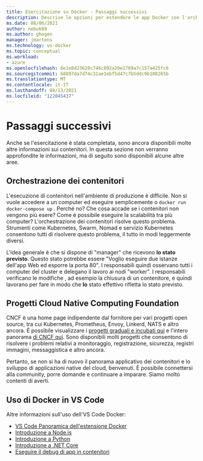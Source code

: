 ```yaml
---
title: Esercitazione su Docker - Passaggi successivi
description: Descrive le opzioni per estendere le app Docker con l'orchestrazione, usando i progetti Cloud Native Computing Foundation.
ms.date: 08/06/2021
author: nebuk89
ms.author: ghogen
manager: jmartens
ms.technology: vs-docker
ms.topic: conceptual
ms.workload:
- azure
ms.openlocfilehash: 6e1e8d23628c746c892a20e1769a7c157a425fc6
ms.sourcegitcommit: 68897da7d74c31ae1ebf5d47c7b5ddc9b108265b
ms.translationtype: MT
ms.contentlocale: it-IT
ms.lasthandoff: 08/13/2021
ms.locfileid: "122045437"
---
```

# <a name="whats-next"></a>Passaggi successivi

Anche se l'esercitazione è stata completata, sono ancora disponibili molte altre informazioni sui contenitori.
In questa sezione non verranno approfondite le informazioni, ma di seguito sono disponibili alcune altre aree.

## <a name="container-orchestration"></a>Orchestrazione dei contenitori

L'esecuzione di contenitori nell'ambiente di produzione è difficile. Non si vuole accedere a un computer ed eseguire semplicemente o `docker run` `docker-compose up` . Perché no? Che cosa accade se i contenitori non vengono più esere? Come è possibile eseguire la scalabilità tra più computer? L'orchestrazione dei contenitori risolve questo problema. Strumenti come Kubernetes, Swarm, Nomad e servizio Kubernetes consentono tutti di risolvere questo problema, il tutto in modi leggermente diversi.

L'idea generale è che si dispone di "manager" che ricevono **lo stato previsto**. Questo stato potrebbe essere "Voglio eseguire due istanze dell'app Web ed esporre la porta 80". I responsabili quindi osservano tutti i computer del cluster e delegano il lavoro ai nodi "worker". I responsabili verificano le modifiche , ad esempio la chiusura di un contenitore, e quindi lavorano per fare in modo che **lo** stato effettivo rifletta lo stato previsto.

## <a name="cloud-native-computing-foundation-projects"></a>Progetti Cloud Native Computing Foundation

CNCF è una home page indipendente dal fornitore per vari progetti open source, tra cui Kubernetes, Prometheus, Envoy, Linkerd, NATS e altro ancora. È possibile visualizzare i [progetti graduali e incubati qui](https://www.cncf.io/projects/) e l'intero panorama [di CNCF qui](https://landscape.cncf.io/). Sono disponibili molti progetti che consentono di risolvere i problemi relativi a monitoraggio, registrazione, sicurezza, registri immagini, messaggistica e altro ancora.

Pertanto, se non si ha di nuovo il panorama applicativo dei contenitori e lo sviluppo di applicazioni native del cloud, benvenuti. È possibile connettersi alla community, porre domande e continuare a imparare. Siamo molto contenti di averti.

## <a name="working-with-docker-in-vs-code"></a>Uso di Docker in VS Code

Altre informazioni sull'uso dell'VS Code Docker:

- [VS Code Panoramica dell'estensione Docker](https://code.visualstudio.com/docs/containers/overview)
- [Introduzione a Node.js](https://code.visualstudio.com/docs/containers/quickstart-node)
- [Introduzione a Python](https://code.visualstudio.com/docs/containers/quickstart-python)
- [Introduzione a .NET Core](https://code.visualstudio.com/docs/containers/quickstart-aspnet-core)
- [Eseguire il debug di app in contenitori](https://code.visualstudio.com/docs/containers/debug-common)
